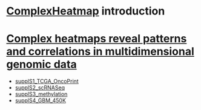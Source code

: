 # [ComplexHeatmap](https://jokergoo.github.io/ComplexHeatmap-reference/book/) introduction
# [Complex heatmaps reveal patterns and correlations in multidimensional genomic data](https://academic.oup.com/bioinformatics/article/32/18/2847/1743594?login=false) 

* [supplS1_TCGA_OncoPrint](https://htmlpreview.github.io/?https://github.com/arraytools/heatmap/blob/main/complexheatmap/ComplexHeatmap-supplementary1-4/supplS1_TCGA_OncoPrint/supplS1_OncoPrint.html)
* [supplS2_scRNASeq](https://htmlpreview.github.io/?https://github.com/arraytools/heatmap/blob/main/complexheatmap/ComplexHeatmap-supplementary1-4/supplS2_scRNASeq/supplS2_scRNAseq.html)
* [supplS3_methylation](https://htmlpreview.github.io/?https://github.com/arraytools/heatmap/blob/main/complexheatmap/ComplexHeatmap-supplementary1-4/supplS3_methylation/supplS3_methylation.html)
* [supplS4_GBM_450K](https://htmlpreview.github.io/?https://github.com/arraytools/heatmap/blob/main/complexheatmap/ComplexHeatmap-supplementary1-4/supplS4_GBM_450K/supplS4_gbm_450K.html)
